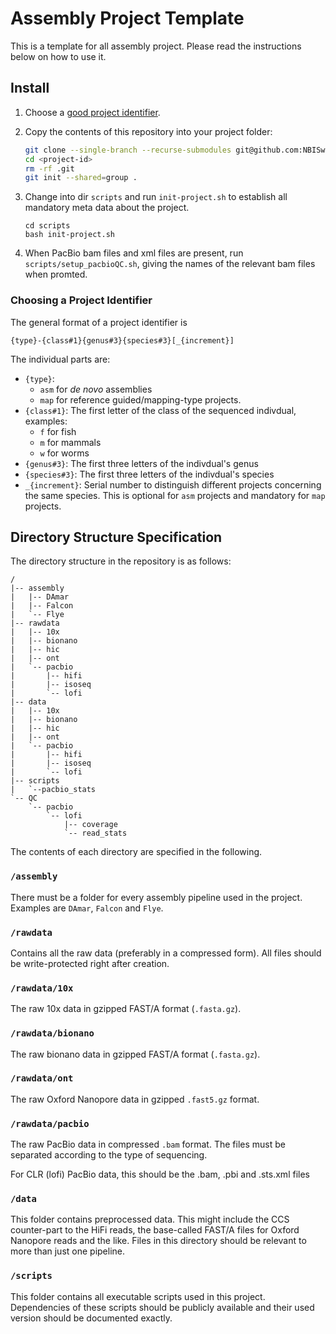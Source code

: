 # Assembly Project Template

This is a template for all assembly project. Please read the instructions below
on how to use it.


## Install

1. Choose a [good project identifier](#choosing-a-project-identifier).
2. Copy the contents of this repository into your project folder:

   ```sh
   git clone --single-branch --recurse-submodules git@github.com:NBISweden/assembly-project-template.git <project-id>
   cd <project-id>
   rm -rf .git
   git init --shared=group .
   ```

3. Change into dir `scripts` and run `init-project.sh` to establish all mandatory meta data about
   the project.
   ```
   cd scripts
   bash init-project.sh
   ```

4. When PacBio bam files and xml files are present, run `scripts/setup_pacbioQC.sh`, giving the names of the relevant bam files when promted.

### Choosing a Project Identifier

The general format of a project identifier is

    {type}-{class#1}{genus#3}{species#3}[_{increment}]

The individual parts are:

- `{type}`:
    - `asm` for _de novo_ assemblies
    - `map` for reference guided/mapping-type projects.
- `{class#1}`: The first letter of the class of the sequenced indivdual,
  examples:
    - `f` for fish
    - `m` for mammals
    - `w` for worms
- `{genus#3}`: The first three letters of the indivdual's genus
- `{species#3}`: The first three letters of the indivdual's species
- `_{increment}`: Serial number to distinguish different projects concerning
  the same species. This is optional for `asm` projects and mandatory for `map`
  projects.

## Directory Structure Specification

The directory structure in the repository is as follows:

```
/
|-- assembly
|   |-- DAmar
|   |-- Falcon
|   `-- Flye
|-- rawdata
|   |-- 10x
|   |-- bionano
|   |-- hic
|   |-- ont
|   `-- pacbio
|       |-- hifi
|       |-- isoseq
|       `-- lofi
|-- data
|   |-- 10x
|   |-- bionano
|   |-- hic
|   |-- ont
|   `-- pacbio
|       |-- hifi
|       |-- isoseq
|       `-- lofi
|-- scripts
|   `--pacbio_stats
`-- QC
    `-- pacbio
        `-- lofi
            |-- coverage
            `-- read_stats
```

The contents of each directory are specified in the following.


### `/assembly`

There must be a folder for every assembly pipeline used in the project. Examples are `DAmar`, `Falcon` and `Flye`.

### `/rawdata`

Contains all the raw data (preferably in a compressed form). All files should be write-protected right after creation.

### `/rawdata/10x`

The raw 10x data in gzipped FAST/A format (`.fasta.gz`).

### `/rawdata/bionano`

The raw bionano data in gzipped FAST/A format (`.fasta.gz`).

### `/rawdata/ont`

The raw Oxford Nanopore data in gzipped `.fast5.gz` format.

### `/rawdata/pacbio`

The raw PacBio data in compressed `.bam` format. The files must be separated
according to the type of sequencing.

For CLR (lofi) PacBio data, this should be the .bam, .pbi and .sts.xml files

### `/data`

This folder contains preprocessed data. This might include the CCS counter-part
to the HiFi reads, the base-called FAST/A files for Oxford Nanopore reads and
the like. Files in this directory should be relevant to more than just one
pipeline.

### `/scripts`

This folder contains all executable scripts used in this project. Dependencies
of these scripts should be publicly available and their used version should be
documented exactly.
